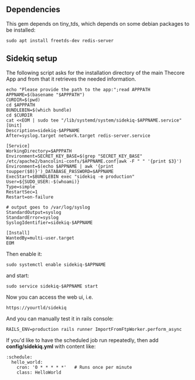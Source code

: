 Dependencies
------------

This gem depends on tiny\_tds, which depends on some debian packages to
be installed:

    sudo apt install freetds-dev redis-server

Sidekiq setup
-------------

The following script asks for the installation directory of the main Thecore App and from that it retrieves the needed information.

    echo "Please provide the path to the app:";read APPPATH
    APPNAME=$(basename "$APPPATH")
    CURDIR=$(pwd)
    cd $APPPATH
    BUNDLEBIN=$(which bundle)
    cd $CURDIR
    cat <<EOM | sudo tee "/lib/systemd/system/sidekiq-$APPNAME.service"
    [Unit]
    Description=sidekiq-$APPNAME
    After=syslog.target network.target redis-server.service

    [Service]
    WorkingDirectory=$APPPATH
    Environment=SECRET_KEY_BASE=$(grep "SECRET_KEY_BASE" /etc/apache2/bancolini-confs/$APPNAME.conf|awk -F " " '{print $3}')
    Environment=$(echo $APPNAME | awk '{print toupper($0)}')_DATABASE_PASSWORD=$APPNAME
    ExecStart=$BUNDLEBIN exec "sidekiq -e production" 
    User=${SUDO_USER:-$(whoami)}
    Type=simple
    RestartSec=1
    Restart=on-failure

    # output goes to /var/log/syslog
    StandardOutput=syslog
    StandardError=syslog
    SyslogIdentifier=sidekiq-$APPNAME

    [Install]
    WantedBy=multi-user.target
    EOM

Then enable it:

    sudo systemctl enable sidekiq-$APPNAME

and start:

    sudo service sidekiq-$APPNAME start

Now you can access the web ui, i.e.

    https://yourtld/sidekiq

And you can manually test it in rails console:

    RAILS_ENV=production rails runner ImportFromFtpWorker.perform_async

If you'd like to have the scheduled job run repeatedly, then add
**config/sidekiq.yml** with content like:

    :schedule:
      hello_world:
        cron: '0 * * * * *'   # Runs once per minute
        class: HelloWorld
